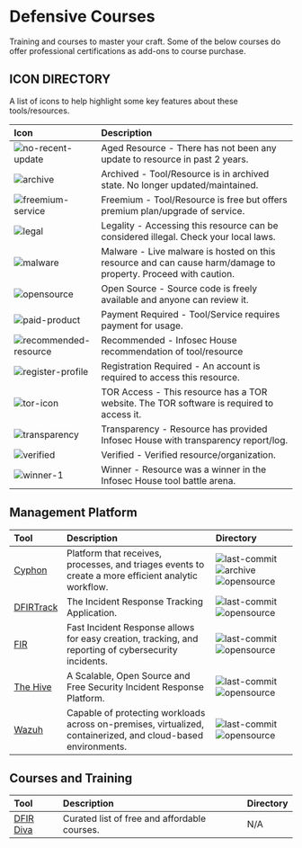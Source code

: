 # Defensive Courses

Training and courses to master your craft. Some of the below courses do offer professional certifications as add-ons to course purchase.

## ICON DIRECTORY

A list of icons to help highlight some key features about these tools/resources.

| Icon | Description |
| :--- | :--- |
| ![no-recent-update](https://raw.githubusercontent.com/InfosecHouse/InfosecHouse/main/icons/no-recent-update.png) | Aged Resource - There has not been any update to resource in past 2 years. |
| ![archive](https://raw.githubusercontent.com/InfosecHouse/InfosecHouse/main/icons/archive.png) | Archived - Tool/Resource is in archived state. No longer updated/maintained. |
| ![freemium-service](https://raw.githubusercontent.com/InfosecHouse/InfosecHouse/main/icons/freemium-service.png) | Freemium - Tool/Resource is free but offers premium plan/upgrade of service. |
| ![legal](https://raw.githubusercontent.com/InfosecHouse/InfosecHouse/main/icons/legal.png) | Legality - Accessing this resource can be considered illegal. Check your local laws. |
| ![malware](https://raw.githubusercontent.com/InfosecHouse/InfosecHouse/main/icons/malware.png) | Malware - Live malware is hosted on this resource and can cause harm/damage to property. Proceed with caution. |
| ![opensource](https://raw.githubusercontent.com/InfosecHouse/InfosecHouse/main/icons/opensource.png) | Open Source - Source code is freely available and anyone can review it. |
| ![paid-product](https://raw.githubusercontent.com/InfosecHouse/InfosecHouse/main/icons/paid-product.png) | Payment Required - Tool/Service requires payment for usage. |
| ![recommended-resource](https://raw.githubusercontent.com/InfosecHouse/InfosecHouse/main/icons/recommended-resource.png) | Recommended - Infosec House recommendation of tool/resource |
| ![register-profile](https://raw.githubusercontent.com/InfosecHouse/InfosecHouse/main/icons/register-profile.png) | Registration Required - An account is required to access this resource. |
| ![tor-icon](https://raw.githubusercontent.com/InfosecHouse/InfosecHouse/main/icons/tor-icon.png) | TOR Access - This resource has a TOR website. The TOR software is required to access it. |
| ![transparency](https://raw.githubusercontent.com/InfosecHouse/InfosecHouse/main/icons/transparency.png) | Transparency - Resource has provided Infosec House with transparency report/log. |
| ![verified](https://raw.githubusercontent.com/InfosecHouse/InfosecHouse/main/icons/verified.png) | Verified - Verified resource/organization. |
| ![winner-1](https://raw.githubusercontent.com/InfosecHouse/InfosecHouse/main/icons/winner.png) | Winner - Resource was a winner in the Infosec House tool battle arena. |

## Management Platform

| Tool | Description | Directory |
| :--- | :--- | :--- |
| [Cyphon](https://github.com/cyphonmdr/cyphon) | Platform that receives, processes, and triages events to create a more efficient analytic workflow. |  ![last-commit](https://img.shields.io/github/last-commit/cyphonmdr/cyphon?color=947cb0&style=flat-square) ![archive](https://raw.githubusercontent.com/InfosecHouse/InfosecHouse/main/icons/archive.png) ![opensource](https://raw.githubusercontent.com/InfosecHouse/InfosecHouse/main/icons/opensource.png) |
| [DFIRTrack](https://github.com/dfirtrack/dfirtrack) | The Incident Response Tracking Application. |  ![last-commit](https://img.shields.io/github/last-commit/dfirtrack/dfirtrack?color=947cb0&style=flat-square) ![opensource](https://raw.githubusercontent.com/InfosecHouse/InfosecHouse/main/icons/opensource.png) |
| [FIR](https://github.com/certsocietegenerale/FIR) | Fast Incident Response allows for easy creation, tracking, and reporting of cybersecurity incidents. |  ![last-commit](https://img.shields.io/github/last-commit/certsocietegenerale/FIR?color=947cb0&style=flat-square) ![opensource](https://raw.githubusercontent.com/InfosecHouse/InfosecHouse/main/icons/opensource.png) |
| [The Hive](https://github.com/TheHive-Project/TheHive) | A Scalable, Open Source and Free Security Incident Response Platform. |  ![last-commit](https://img.shields.io/github/last-commit/TheHive-Project/TheHive?color=947cb0&style=flat-square) ![opensource](https://raw.githubusercontent.com/InfosecHouse/InfosecHouse/main/icons/opensource.png) |
| [Wazuh](https://github.com/wazuh/wazuh) | Capable of protecting workloads across on-premises, virtualized, containerized, and cloud-based environments. |  ![last-commit](https://img.shields.io/github/last-commit/wazuh/wazuh?color=947cb0&style=flat-square) ![opensource](https://raw.githubusercontent.com/InfosecHouse/InfosecHouse/main/icons/opensource.png) |

##  Courses and Training

| Tool | Description | Directory |
| :--- | :--- | :--- |
| [DFIR Diva](https://training.dfirdiva.com/) | Curated list of free and affordable courses. | N/A |
